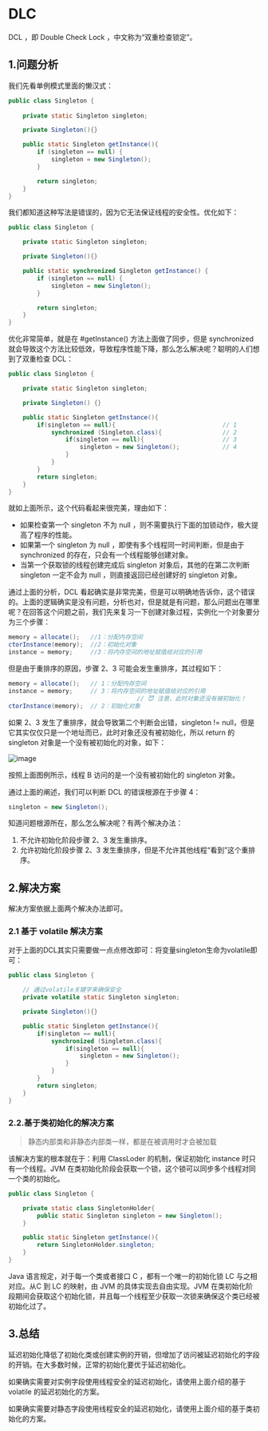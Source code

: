 # DLC

DCL ，即 Double Check Lock ，中文称为“双重检查锁定”。

## 1.问题分析

我们先看单例模式里面的懒汉式：

```java
public class Singleton {
    
    private static Singleton singleton;

    private Singleton(){}

    public static Singleton getInstance(){
        if (singleton == null) {
            singleton = new Singleton();
        }

        return singleton;
    }
}
```

我们都知道这种写法是错误的，因为它无法保证线程的安全性。优化如下：

```java
public class Singleton {

    private static Singleton singleton;

    private Singleton(){}

    public static synchronized Singleton getInstance() {
        if (singleton == null) {
            singleton = new Singleton();
        }

        return singleton;
    }
}
```

优化非常简单，就是在 #getInstance() 方法上面做了同步，但是 synchronized 就会导致这个方法比较低效，导致程序性能下降，那么怎么解决呢？聪明的人们想到了双重检查 DCL：

```java
public class Singleton {

    private static Singleton singleton;

    private Singleton() {}

    public static Singleton getInstance(){
        if(singleton == null){                              // 1
            synchronized (Singleton.class){                 // 2
                if(singleton == null){                      // 3
                    singleton = new Singleton();            // 4
                }
            }
        }
        return singleton;
    }
}
```

就如上面所示，这个代码看起来很完美，理由如下：

* 如果检查第一个 singleton 不为 null ，则不需要执行下面的加锁动作，极大提高了程序的性能。
* 如果第一个 singleton 为 null ，即使有多个线程同一时间判断，但是由于 synchronized 的存在，只会有一个线程能够创建对象。
* 当第一个获取锁的线程创建完成后 singleton 对象后，其他的在第二次判断 singleton 一定不会为 null ，则直接返回已经创建好的 singleton 对象。

通过上面的分析，DCL 看起确实是非常完美，但是可以明确地告诉你，这个错误的。上面的逻辑确实是没有问题，分析也对，但是就是有问题，那么问题出在哪里呢？在回答这个问题之前，我们先来复习一下创建对象过程，实例化一个对象要分为三个步骤：

```java
memory = allocate();   //1：分配内存空间
ctorInstance(memory);  //2：初始化对象
instance = memory;     //3：将内存空间的地址赋值给对应的引用
```

但是由于重排序的原因，步骤 2、3 可能会发生重排序，其过程如下：

```java
memory = allocate();   // 1：分配内存空间
instance = memory;     // 3：将内存空间的地址赋值给对应的引用
                                    // 😈 注意，此时对象还没有被初始化！
ctorInstance(memory);  // 2：初始化对象
```

如果 2、3 发生了重排序，就会导致第二个判断会出错，singleton != null，但是它其实仅仅只是一个地址而已，此时对象还没有被初始化，所以 return 的 singleton 对象是一个没有被初始化的对象，如下：

![image](https://clsaa-markdown-imgbed-1252032169.cos.ap-shanghai.myqcloud.com/very-java/2019-03-14-065401.png)

按照上面图例所示，线程 B 访问的是一个没有被初始化的 singleton 对象。

通过上面的阐述，我们可以判断 DCL 的错误根源在于步骤 4：

```java
singleton = new Singleton();
```

知道问题根源所在，那么怎么解决呢？有两个解决办法：

1. 不允许初始化阶段步骤 2、3 发生重排序。
2. 允许初始化阶段步骤 2、3 发生重排序，但是不允许其他线程“看到”这个重排序。

## 2.解决方案

解决方案依据上面两个解决办法即可。

### 2.1 基于 volatile 解决方案

对于上面的DCL其实只需要做一点点修改即可：将变量singleton生命为volatile即可：

```java
public class Singleton {

    // 通过volatile关键字来确保安全
    private volatile static Singleton singleton;

    private Singleton(){}

    public static Singleton getInstance(){
        if(singleton == null){
            synchronized (Singleton.class){
                if(singleton == null){
                    singleton = new Singleton();
                }
            }
        }
        return singleton;
    }
}
```
### 2.2.基于类初始化的解决方案

>静态内部类和非静态内部类一样，都是在被调用时才会被加载

该解决方案的根本就在于：利用 ClassLoder 的机制，保证初始化 instance 时只有一个线程。JVM 在类初始化阶段会获取一个锁，这个锁可以同步多个线程对同一个类的初始化。

```java
public class Singleton {

    private static class SingletonHolder{
        public static Singleton singleton = new Singleton();
    }

    public static Singleton getInstance(){
        return SingletonHolder.singleton;
    }
}
```

Java 语言规定，对于每一个类或者接口 C ，都有一个唯一的初始化锁 LC 与之相对应。从C 到 LC 的映射，由 JVM 的具体实现去自由实现。JVM 在类初始化阶段期间会获取这个初始化锁，并且每一个线程至少获取一次锁来确保这个类已经被初始化过了。

## 3.总结

延迟初始化降低了初始化类或创建实例的开销，但增加了访问被延迟初始化的字段的开销。在大多数时候，正常的初始化要优于延迟初始化。

如果确实需要对实例字段使用线程安全的延迟初始化，请使用上面介绍的基于 volatile 的延迟初始化的方案。

如果确实需要对静态字段使用线程安全的延迟初始化，请使用上面介绍的基于类初始化的方案。